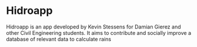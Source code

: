 Hidroapp
========

Hidroapp is an app developed by Kevin Stessens for Damian Gierez and other Civil Engineering students.
It aims to contribute and socially improve a database of relevant data to calculate rains



